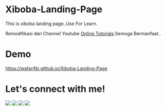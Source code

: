 # Xiboba-Landing-Page
This is xiboba landing page..Use For Learn.

Remodifikasi dari Channel Youtube <a href="https://www.youtube.com/watch?v=91Q6RvKvd7o" target="_blank">Online Tutorials</a>.Semoga Bermanfaat..

# Demo
 <a href="https://wafarifki.github.io/Xiboba-Landing-Page/" target="_blank">https://wafarifki.github.io/Xiboba-Landing-Page</a>
 
 # Let's connect with me!
<p>
    <a href="https://wafarifqi.com" target="_blank"><img src="https://img.shields.io/badge/Website-https://wafarifqi.com-blue?" /></a>
    <a href="https://www.linkedin.com/in/wafa-rifqi-anafin-553b591b7/" target="_blank"><img src="https://img.shields.io/badge/Linkedin-WafaRifkiAnafin_-blue" /></a>
    <a href="https://facebook.com/wafarifkianafin" target="_blank"><img src="https://img.shields.io/badge/Facebook-wafarifkianafin-blue" /></a>
    <a href="https://instagram.com/wafarifki_" target="_blank"><img src="https://img.shields.io/badge/Instagram-@wafarifki_-blue" /></a>
</p> 
